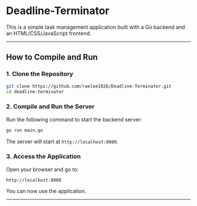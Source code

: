 # Deadline-Terminator

This is a simple task management application built with a Go backend and an HTML/CSS/JavaScript frontend.

---

## How to Compile and Run

### 1. Clone the Repository

```bash
git clone https://github.com/raelee1026/Deadline-Terminator.git
cd deadline-terminator
```

### 2. Compile and Run the Server

Run the following command to start the backend server:

```bash
go run main.go
```

The server will start at `http://localhost:8080`.

### 3. Access the Application

Open your browser and go to:

```plaintext
http://localhost:8080
```
You can now use the application.

---